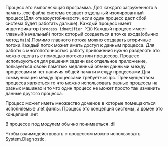 Процесс это выполняющая программа. Для каждого загруженного в память .exe  файла система создает отдельный изолированный процесс(Для отказоустойчивости, если один процесс даст сбой система будет работать дальше).
Каждый процесс имеет индетификатор (`process idnetifier PID`)
Каждый процесс имеет главный(начальный) поток который создаеться в точке входа(обычно метод `Main`).Помимо главного потока можно создавать вторичные потоки.Каждый поток может иметь доступ к данным процесса.
Для работы с многопоточностью работу приложения нужно разделять это можно сделать с помощью потоков или процессов.
Процесс используються для решения задачи как отдельное приложение, пользуеться своей памятью медленный обмен данными между процессами и нет наличия общей памяти между процессами.Для коммуникация между процессами требуеться ipc. Преимуществом процесса являеться то что можно использовать разные процессы на разных машинах и то что один процесс не может просто так изменить данные другого процесса.

Процесс может иметь множество доменов в которые помещаються исполняемые .net файлы. Процесс это концепция системы, а домен это концепция .net

В процессе под модулем обычно понимаеться .dll

Чтобы взаимодействовать с процессом можно использовать System.Diagnostic.